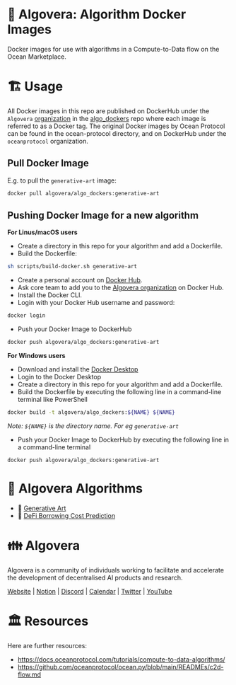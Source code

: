 # 🤖 Algovera: Algorithm Docker Images

Docker images for use with algorithms in a Compute-to-Data flow on the Ocean Marketplace.

# 🏗 Usage

All Docker images in this repo are published on DockerHub under the `Algovera` [organization](https://hub.docker.com/orgs/algovera) in the [algo_dockers](https://hub.docker.com/repository/docker/algovera/algo_dockers/general) repo where each image is referred to as a Docker tag. The original Docker images by Ocean Protocol can be found in the ocean-protocol directory, and on DockerHub under the `oceanprotocol` organization.

## Pull Docker Image

E.g. to pull the `generative-art` image:

```bash
docker pull algovera/algo_dockers:generative-art
```

## Pushing Docker Image for a new algorithm
**For Linus/macOS users**
- Create a directory in this repo for your algorithm and add a Dockerfile.
- Build the Dockerfile:

```bash
sh scripts/build-docker.sh generative-art
```

- Create a personal account on [Docker Hub](https://hub.docker.com/).
- Ask core team to add you to the [Algovera organization](https://hub.docker.com/orgs/algovera) on Docker Hub.
- Install the Docker CLI.
- Login with your Docker Hub username and password:

```bash
docker login
```

- Push your Docker Image to DockerHub

```bash
docker push algovera/algo_dockers:generative-art
```

**For Windows users**
- Download and install the [Docker Desktop](https://www.docker.com/products/docker-desktop)
- Login to the Docker Desktop
- Create a directory in this repo for your algorithm and add a Dockerfile.
- Build the Dockerfile by executing the following line in a command-line terminal like PowerShell

```bash
docker build -t algovera/algo_dockers:${NAME} ${NAME}
```
*Note: `${NAME}` is the directory name. For eg `generative-art`*

- Push your Docker Image to DockerHub  by executing the following line in a command-line terminal

```bash
docker push algovera/algo_dockers:generative-art
```

# 🤖 Algovera Algorithms

- 🎨 [Generative Art](https://github.com/AlgoveraAI/generative-art)
- 💸 [DeFi Borrowing Cost Prediction](https://github.com/AlgoveraAI/DeFi-borrowing-cost-prediction)

# 👪 Algovera

Algovera is a community of individuals working to facilitate and accelerate the development of decentralised AI products and research.

[Website](https://www.algovera.ai/) | [Notion](https://algovera.notion.site/) | [Discord](https://discord.gg/e65RuHSDS5) | [Calendar](https://algovera.notion.site/Calendar-9d79fab364234b47b6d24021efc28e42) | [Twitter](https://twitter.com/AlgoveraAI) | [YouTube](https://www.youtube.com/channel/UC2A5iUpP6k52ZZmC8LFj1IA)

# 🏛 Resources

Here are further resources:

- https://docs.oceanprotocol.com/tutorials/compute-to-data-algorithms/
- https://github.com/oceanprotocol/ocean.py/blob/main/READMEs/c2d-flow.md
